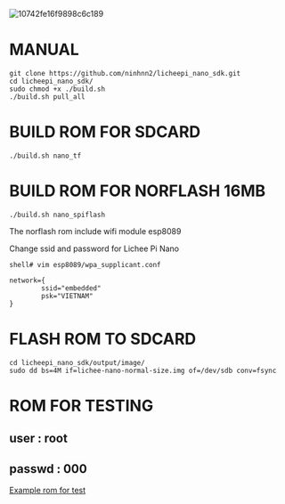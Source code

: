![10742fe16f9898c6c189](https://user-images.githubusercontent.com/86546911/126890831-2fc226ee-0686-4011-8c79-c5a47be7d76e.jpg)


MANUAL
=======================
```shell
git clone https://github.com/ninhnn2/licheepi_nano_sdk.git
cd licheepi_nano_sdk/
sudo chmod +x ./build.sh
./build.sh pull_all
```
BUILD ROM FOR SDCARD
=======================

```shell
./build.sh nano_tf
```

BUILD ROM FOR NORFLASH 16MB
=======================

```shell
./build.sh nano_spiflash
```

The norflash rom include wifi module esp8089

Change ssid and password for Lichee Pi Nano 

```shell
shell# vim esp8089/wpa_supplicant.conf

network={
        ssid="embedded"
        psk="VIETNAM"
}
```

FLASH ROM TO SDCARD
=======================

```shell
cd licheepi_nano_sdk/output/image/
sudo dd bs=4M if=lichee-nano-normal-size.img of=/dev/sdb conv=fsync
```

ROM FOR TESTING
=======================
## user   : root

## passwd : 000

[Example rom for test](https://mega.nz/file/Myp20YxZ#7GH6VL6gQFb6ywQPv-gALdYCResSTUQDG2RmtdAWigw)
